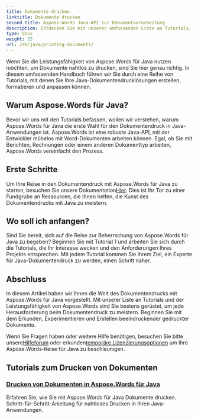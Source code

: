 ```yaml
---
title: Dokumente drucken
linktitle: Dokumente drucken
second_title: Aspose.Words Java-API zur Dokumentverarbeitung
description: Entdecken Sie mit unserer umfassenden Liste an Tutorials, wie Sie Dokumente mit Aspose.Words für Java drucken. Erfahren Sie, wie Sie Ihre Java-Lösungen zum Drucken von Dokumenten erstellen, formatieren und anpassen.
type: docs
weight: 25
url: /de/java/printing-documents/
---
```


Wenn Sie die Leistungsfähigkeit von Aspose.Words für Java nutzen möchten, um Dokumente nahtlos zu drucken, sind Sie hier genau richtig. In diesem umfassenden Handbuch führen wir Sie durch eine Reihe von Tutorials, mit denen Sie Ihre Java-Dokumentendrucklösungen erstellen, formatieren und anpassen können. 

## Warum Aspose.Words für Java?

Bevor wir uns mit den Tutorials befassen, wollen wir verstehen, warum Aspose.Words für Java die erste Wahl für den Dokumentendruck in Java-Anwendungen ist. Aspose.Words ist eine robuste Java-API, mit der Entwickler mühelos mit Word-Dokumenten arbeiten können. Egal, ob Sie mit Berichten, Rechnungen oder einem anderen Dokumenttyp arbeiten, Aspose.Words vereinfacht den Prozess.

## Erste Schritte

 Um Ihre Reise in den Dokumentendruck mit Aspose.Words für Java zu starten, besuchen Sie unsere Dokumentation[Hier](https://reference.aspose.com/words/java/). Dies ist Ihr Tor zu einer Fundgrube an Ressourcen, die Ihnen helfen, die Kunst des Dokumentendrucks mit Java zu meistern.

## Wo soll ich anfangen?

Sind Sie bereit, sich auf die Reise zur Beherrschung von Aspose.Words für Java zu begeben? Beginnen Sie mit Tutorial 1 und arbeiten Sie sich durch die Tutorials, die Ihr Interesse wecken und den Anforderungen Ihres Projekts entsprechen. Mit jedem Tutorial kommen Sie Ihrem Ziel, ein Experte für Java-Dokumentendruck zu werden, einen Schritt näher.

## Abschluss

In diesem Artikel haben wir Ihnen die Welt des Dokumentendrucks mit Aspose.Words für Java vorgestellt. Mit unserer Liste an Tutorials und der Leistungsfähigkeit von Aspose.Words sind Sie bestens gerüstet, um jede Herausforderung beim Dokumentendruck zu meistern. Beginnen Sie mit dem Erkunden, Experimentieren und Erstellen beeindruckender gedruckter Dokumente.

 Wenn Sie Fragen haben oder weitere Hilfe benötigen, besuchen Sie bitte unsere[Hilfeforum](https://forum.aspose.com/) oder erkunden[temporäre Lizenzierungsoptionen](https://purchase.aspose.com/temporary-license/) um Ihre Aspose.Words-Reise für Java zu beschleunigen.

## Tutorials zum Drucken von Dokumenten
### [Drucken von Dokumenten in Aspose.Words für Java](./printing-documents/)
Erfahren Sie, wie Sie mit Aspose.Words für Java Dokumente drucken. Schritt-für-Schritt-Anleitung für nahtloses Drucken in Ihren Java-Anwendungen.